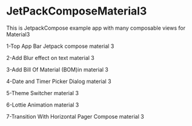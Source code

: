 # JetPackComposeMaterial3
This is JetpackCompose example app with many composable views for Material3 

1-Top App Bar Jetpack compose material 3  

2-Add Blur effect on text material 3   

3-Add Bill Of Material (BOM)in material 3  

4-Date and Timer Picker Dialog material 3  

5-Theme Switcher material 3  

6-Lottie Animation material 3  

7-Transition With Horizontal Pager Compose material 3  